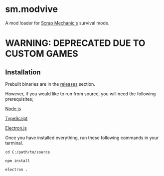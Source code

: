 # sm.modvive

A mod loader for [Scrap Mechanic's](https://www.scrapmechanic.com/) survival mode.

# WARNING: DEPRECATED DUE TO CUSTOM GAMES

## Installation

Prebuilt binaries are in the [releases](https://github.com/SynicalMX/sm.modvive/releases) section.

However, if you would like to run from source, you will need the following prerequisites;

[Node.js](https://nodejs.org/)

[TypeScript](https://www.typescriptlang.org/)

[Electron.js](https://www.electronjs.org/)


Once you have installed everything, run these following commands in your terminal.

```
cd C:/path/to/source

npm install

electron .
```
